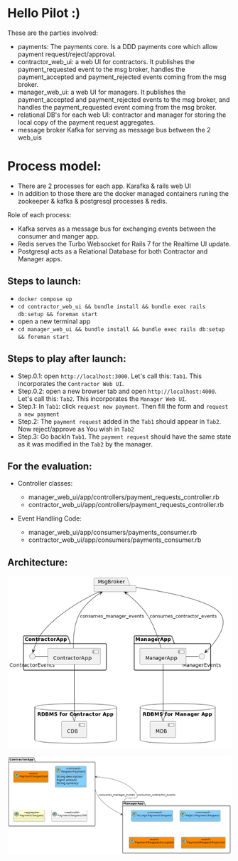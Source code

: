 Hello Pilot :)
==============

These are the parties involved:
- payments: The payments core. Is a DDD payments core which allow payment request/reject/approval.
- contractor_web_ui: a web UI for contractors. It publishes the payment_requested event to the msg broker, handles the payment_accepted and payment_rejected events coming from the msg broker.
- manager_web_ui: a web UI for managers. It publishes the payment_accepted and payment_rejected events to the msg broker, and handles the payment_requested event coming from the msg broker.
- relational DB's for each web UI: contractor and manager for storing the local copy of the payment request aggregates.
- message broker Kafka for serving as message bus between the 2 web_uis

Process model:
==============
- There are 2 processes for each app. Karafka & rails web UI
- In addition to those there are the docker managed containers runing the zookeeper & kafka & postgresql processes & redis.

Role of each process:
 - Kafka serves as a message bus for exchanging events between the consumer and manger app.
 - Redis serves the Turbo Websocket for Rails 7 for the Realtime UI update.
 - Postgresql acts as a Relational Database for both Contractor and Manager apps.

Steps to launch:
----------------
- `docker compose up`
- `cd contractor_web_ui && bundle install && bundle exec rails db:setup && foreman start`
- open a new terminal app
- `cd manager_web_ui && bundle install && bundle exec rails db:setup && foreman start`

Steps to play after launch:
---------------------------
- Step.0.1: open `http://localhost:3000`. Let's call this: `Tab1`. This incorporates the `Contractor Web UI`.
- Step.0.2: open a new browser tab and open `http://localhost:4000`. Let's call this: `Tab2`. This incorporates the `Manager Web UI`.
- Step.1: In `Tab1`: click `request new payment`. Then fill the form and `request a new payment`
- Step.2: The `payment request` added in the `Tab1` should appear in `Tab2`. Now reject/approve as You wish in `Tab2`
- Step.3: Go backIn `Tab1`. The `payment request` should have the same state as it was modified in the `Tab2` by the manager.

For the evaluation:
-------------------
- Controller classes:
  - manager_web_ui/app/controllers/payment_requests_controller.rb
  - contractor_web_ui/app/controllers/payment_requests_controller.rb

- Event Handling Code:
  - manager_web_ui/app/consumers/payments_consumer.rb
  - contractor_web_ui/app/consumers/payments_consumer.rb

Architecture:
-------------

![Architecture](https://github.com/orbanbotond/payment-request-microservice-example/blob/master/diagrams/architecture.png)

![Event - Command - Aggregates - ReadModels](https://github.com/orbanbotond/payment-request-microservice-example/blob/master/diagrams/detailed.png)
